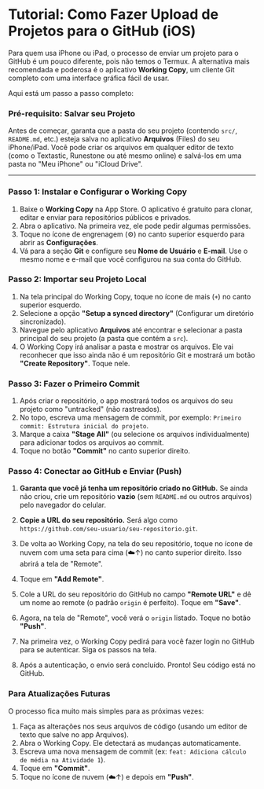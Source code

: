 # Tutorial: Como Fazer Upload de Projetos para o GitHub (iOS)

Para quem usa iPhone ou iPad, o processo de enviar um projeto para o GitHub é um pouco diferente, pois não temos o Termux. A alternativa mais recomendada e poderosa é o aplicativo **Working Copy**, um cliente Git completo com uma interface gráfica fácil de usar.

Aqui está um passo a passo completo:

### Pré-requisito: Salvar seu Projeto

Antes de começar, garanta que a pasta do seu projeto (contendo `src/`, `README.md`, etc.) esteja salva no aplicativo **Arquivos** (Files) do seu iPhone/iPad. Você pode criar os arquivos em qualquer editor de texto (como o Textastic, Runestone ou até mesmo online) e salvá-los em uma pasta no "Meu iPhone" ou "iCloud Drive".

---

### Passo 1: Instalar e Configurar o Working Copy

1.  Baixe o **Working Copy** na App Store. O aplicativo é gratuito para clonar, editar e enviar para repositórios públicos e privados.
2.  Abra o aplicativo. Na primeira vez, ele pode pedir algumas permissões.
3.  Toque no ícone de engrenagem (⚙️) no canto superior esquerdo para abrir as **Configurações**.
4.  Vá para a seção **Git** e configure seu **Nome de Usuário** e **E-mail**. Use o mesmo nome e e-mail que você configurou na sua conta do GitHub.

### Passo 2: Importar seu Projeto Local

1.  Na tela principal do Working Copy, toque no ícone de mais (`+`) no canto superior esquerdo.
2.  Selecione a opção **"Setup a synced directory"** (Configurar um diretório sincronizado).
3.  Navegue pelo aplicativo **Arquivos** até encontrar e selecionar a pasta principal do seu projeto (a pasta que contém a `src`).
4.  O Working Copy irá analisar a pasta e mostrar os arquivos. Ele vai reconhecer que isso ainda não é um repositório Git e mostrará um botão **"Create Repository"**. Toque nele.

### Passo 3: Fazer o Primeiro Commit

1.  Após criar o repositório, o app mostrará todos os arquivos do seu projeto como "untracked" (não rastreados).
2.  No topo, escreva uma mensagem de commit, por exemplo: `Primeiro commit: Estrutura inicial do projeto`.
3.  Marque a caixa **"Stage All"** (ou selecione os arquivos individualmente) para adicionar todos os arquivos ao commit.
4.  Toque no botão **"Commit"** no canto superior direito.

### Passo 4: Conectar ao GitHub e Enviar (Push)

1.  **Garanta que você já tenha um repositório criado no GitHub.** Se ainda não criou, crie um repositório **vazio** (sem `README.md` ou outros arquivos) pelo navegador do celular.

2.  **Copie a URL do seu repositório.** Será algo como `https://github.com/seu-usuario/seu-repositorio.git`.

3.  De volta ao Working Copy, na tela do seu repositório, toque no ícone de nuvem com uma seta para cima (☁️↑) no canto superior direito. Isso abrirá a tela de "Remote".

4.  Toque em **"Add Remote"**.
5.  Cole a URL do seu repositório do GitHub no campo **"Remote URL"** e dê um nome ao remote (o padrão `origin` é perfeito). Toque em **"Save"**.

6.  Agora, na tela de "Remote", você verá o `origin` listado. Toque no botão **"Push"**.

7.  Na primeira vez, o Working Copy pedirá para você fazer login no GitHub para se autenticar. Siga os passos na tela.

8.  Após a autenticação, o envio será concluído. Pronto! Seu código está no GitHub.

### Para Atualizações Futuras

O processo fica muito mais simples para as próximas vezes:

1.  Faça as alterações nos seus arquivos de código (usando um editor de texto que salve no app Arquivos).
2.  Abra o Working Copy. Ele detectará as mudanças automaticamente.
3.  Escreva uma nova mensagem de commit (ex: `feat: Adiciona cálculo de média na Atividade 1`).
4.  Toque em **"Commit"**.
5.  Toque no ícone de nuvem (☁️↑) e depois em **"Push"**.